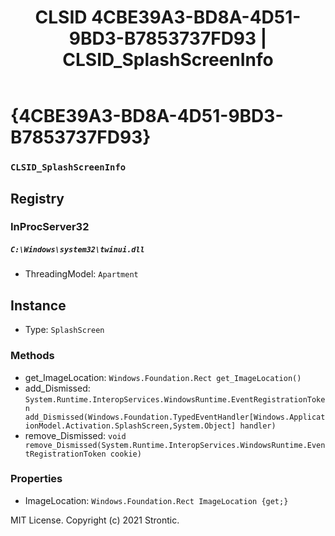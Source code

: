 ﻿---
title: "CLSID 4CBE39A3-BD8A-4D51-9BD3-B7853737FD93 | CLSID_SplashScreenInfo"
excerpt: What is COM-Object CLSID 4CBE39A3-BD8A-4D51-9BD3-B7853737FD93?
---

# {4CBE39A3-BD8A-4D51-9BD3-B7853737FD93}

### `CLSID_SplashScreenInfo`

## Registry


### InProcServer32

##### `C:\Windows\system32\twinui.dll`
* ThreadingModel: `Apartment`

## Instance

* Type: `SplashScreen`

### Methods

* get_ImageLocation: `Windows.Foundation.Rect get_ImageLocation()`
* add_Dismissed: `System.Runtime.InteropServices.WindowsRuntime.EventRegistrationToken add_Dismissed(Windows.Foundation.TypedEventHandler[Windows.ApplicationModel.Activation.SplashScreen,System.Object] handler)`
* remove_Dismissed: `void remove_Dismissed(System.Runtime.InteropServices.WindowsRuntime.EventRegistrationToken cookie)`

### Properties

* ImageLocation: `Windows.Foundation.Rect ImageLocation {get;}`

MIT License. Copyright (c) 2021 Strontic.


